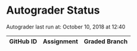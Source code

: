 # Autograder Status
Autograder last run at: October 10, 2018 at 12:40

| GitHub ID | Assignment | Graded Branch |
|-----------|------------|---------------|
